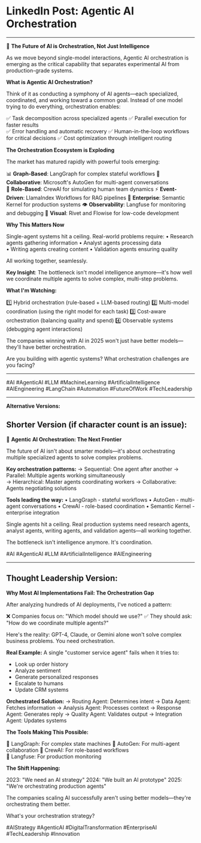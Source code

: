 # LinkedIn Post: Agentic AI Orchestration

---

🤖 **The Future of AI is Orchestration, Not Just Intelligence**

As we move beyond single-model interactions, Agentic AI orchestration is emerging as the critical capability that separates experimental AI from production-grade systems.

**What is Agentic AI Orchestration?**

Think of it as conducting a symphony of AI agents—each specialized, coordinated, and working toward a common goal. Instead of one model trying to do everything, orchestration enables:

✅ Task decomposition across specialized agents
✅ Parallel execution for faster results  
✅ Error handling and automatic recovery
✅ Human-in-the-loop workflows for critical decisions
✅ Cost optimization through intelligent routing

**The Orchestration Ecosystem is Exploding**

The market has matured rapidly with powerful tools emerging:

📊 **Graph-Based**: LangGraph for complex stateful workflows
🤝 **Collaborative**: Microsoft's AutoGen for multi-agent conversations  
👥 **Role-Based**: CrewAI for simulating human team dynamics
⚡ **Event-Driven**: LlamaIndex Workflows for RAG pipelines
🏢 **Enterprise**: Semantic Kernel for production systems
👁️ **Observability**: Langfuse for monitoring and debugging
🎨 **Visual**: Rivet and Flowise for low-code development

**Why This Matters Now**

Single-agent systems hit a ceiling. Real-world problems require:
• Research agents gathering information
• Analyst agents processing data  
• Writing agents creating content
• Validation agents ensuring quality

All working together, seamlessly.

**Key Insight**: The bottleneck isn't model intelligence anymore—it's how well we coordinate multiple agents to solve complex, multi-step problems.

**What I'm Watching:**

1️⃣ Hybrid orchestration (rule-based + LLM-based routing)
2️⃣ Multi-model coordination (using the right model for each task)
3️⃣ Cost-aware orchestration (balancing quality and spend)
4️⃣ Observable systems (debugging agent interactions)

The companies winning with AI in 2025 won't just have better models—they'll have better orchestration.

Are you building with agentic systems? What orchestration challenges are you facing?

---

#AI #AgenticAI #LLM #MachineLearning #ArtificialIntelligence #AIEngineering #LangChain #Automation #FutureOfWork #TechLeadership

---

**Alternative Versions:**

## Shorter Version (if character count is an issue):

🤖 **Agentic AI Orchestration: The Next Frontier**

The future of AI isn't about smarter models—it's about orchestrating multiple specialized agents to solve complex problems.

**Key orchestration patterns:**
→ Sequential: One agent after another
→ Parallel: Multiple agents working simultaneously  
→ Hierarchical: Master agents coordinating workers
→ Collaborative: Agents negotiating solutions

**Tools leading the way:**
• LangGraph - stateful workflows
• AutoGen - multi-agent conversations
• CrewAI - role-based coordination
• Semantic Kernel - enterprise integration

Single agents hit a ceiling. Real production systems need research agents, analyst agents, writing agents, and validation agents—all working together.

The bottleneck isn't intelligence anymore. It's coordination.

#AI #AgenticAI #LLM #ArtificialIntelligence #AIEngineering

---

## Thought Leadership Version:

**Why Most AI Implementations Fail: The Orchestration Gap**

After analyzing hundreds of AI deployments, I've noticed a pattern:

❌ Companies focus on: "Which model should we use?"
✅ They should ask: "How do we coordinate multiple agents?"

Here's the reality: GPT-4, Claude, or Gemini alone won't solve complex business problems. You need orchestration.

**Real Example:**
A single "customer service agent" fails when it tries to:
- Look up order history
- Analyze sentiment  
- Generate personalized responses
- Escalate to humans
- Update CRM systems

**Orchestrated Solution:**
→ Routing Agent: Determines intent
→ Data Agent: Fetches information
→ Analysis Agent: Processes context
→ Response Agent: Generates reply
→ Quality Agent: Validates output
→ Integration Agent: Updates systems

**The Tools Making This Possible:**

🔧 LangGraph: For complex state machines
🔧 AutoGen: For multi-agent collaboration
🔧 CrewAI: For role-based workflows  
🔧 Langfuse: For production monitoring

**The Shift Happening:**

2023: "We need an AI strategy"
2024: "We built an AI prototype"
2025: "We're orchestrating production agents"

The companies scaling AI successfully aren't using better models—they're orchestrating them better.

What's your orchestration strategy?

#AIStrategy #AgenticAI #DigitalTransformation #EnterpriseAI #TechLeadership #Innovation
